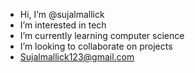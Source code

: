 - Hi, I’m @sujalmallick
- I’m interested in tech
- I’m currently learning computer science
- I’m looking to collaborate on projects
- Sujalmallick123@gmail.com
  
<!---
sujalmallick/sujalmallick is a ✨ special ✨ repository because its `README.md` (this file) appears on your GitHub profile.
You can click the Preview link to take a look at your changes.
--->

